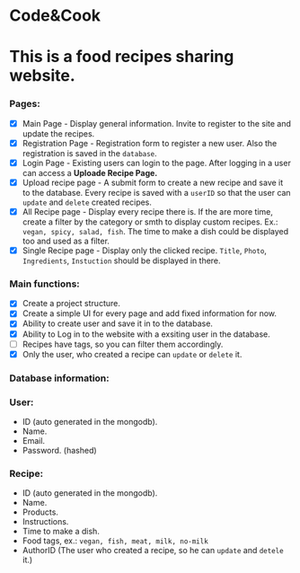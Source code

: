 # Code&Cook

# This is a food recipes sharing website.

### **Pages:**

- [x] Main Page - Display general information. Invite to register to the site and update the recipes.
- [x] Registration Page - Registration form to register a new user. Also the registration is saved in the `database`.
- [x] Login Page - Existing users can login to the page. After logging in a user can access a **Uploade Recipe Page.**
- [x] Upload recipe page - A submit form to create a new recipe and save it to the database. Every recipe is saved with a `userID` so that the user can `update` and `delete` created recipes.
- [x] All Recipe page - Display every recipe there is. If the are more time, create a filter by the category or smth to display custom recipes. Ex.: `vegan, spicy, salad, fish`. The time to make a dish could be displayed too and used as a filter.
- [x] Single Recipe page - Display only the clicked recipe. `Title`, `Photo`, `Ingredients`, `Instuction` should be displayed in there.

### **Main functions:**

- [x] Create a project structure.
- [x] Create a simple UI for every page and add fixed information for now.
- [x] Ability to create user and save it in to the database.
- [x] Ability to Log in to the website with a exsiting user in the database.
- [ ] Recipes have tags, so you can filter them accordingly.
- [x] Only the user, who created a recipe can `update` or `delete` it.

### **Database information:**

### User:

- ID (auto generated in the mongodb).
- Name.
- Email.
- Password. (hashed)

### Recipe:

- ID (auto generated in the mongodb).
- Name.
- Products.
- Instructions.
- Time to make a dish.
- Food tags, ex.: `vegan, fish, meat, milk, no-milk`
- AuthorID (The user who created a recipe, so he can `update` and `detele` it.)

